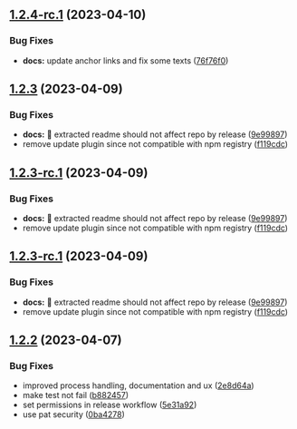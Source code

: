 ## [1.2.4-rc.1](https://github.com/codeware-sthlm/cdwr-cli/compare/v1.2.3...v1.2.4-rc.1) (2023-04-10)


### Bug Fixes

* **docs:** update anchor links and fix some texts ([76f76f0](https://github.com/codeware-sthlm/cdwr-cli/commit/76f76f0c02cb8ce4206d4a6dd6de9bcd597d5e39))

## [1.2.3](https://github.com/codeware-sthlm/cdwr-cli/compare/v1.2.2...v1.2.3) (2023-04-09)


### Bug Fixes

* **docs:** :bug: extracted readme should not affect repo by release ([9e99897](https://github.com/codeware-sthlm/cdwr-cli/commit/9e998973ba49b1c8896fa69d6fff04e8fddf6045))
* remove update plugin since not compatible with npm registry ([f119cdc](https://github.com/codeware-sthlm/cdwr-cli/commit/f119cdcfb6a5cc30df0d64297d089a1515a34ace))

## [1.2.3-rc.1](https://github.com/codeware-sthlm/cdwr-cli/compare/v1.2.2...v1.2.3-rc.1) (2023-04-09)


### Bug Fixes

* **docs:** :bug: extracted readme should not affect repo by release ([9e99897](https://github.com/codeware-sthlm/cdwr-cli/commit/9e998973ba49b1c8896fa69d6fff04e8fddf6045))
* remove update plugin since not compatible with npm registry ([f119cdc](https://github.com/codeware-sthlm/cdwr-cli/commit/f119cdcfb6a5cc30df0d64297d089a1515a34ace))

## [1.2.3-rc.1](https://github.com/codeware-sthlm/cdwr-cli/compare/v1.2.2...v1.2.3-rc.1) (2023-04-09)

### Bug Fixes

* **docs:** :bug: extracted readme should not affect repo by release ([9e99897](https://github.com/codeware-sthlm/cdwr-cli/commit/9e998973ba49b1c8896fa69d6fff04e8fddf6045))
* remove update plugin since not compatible with npm registry ([f119cdc](https://github.com/codeware-sthlm/cdwr-cli/commit/f119cdcfb6a5cc30df0d64297d089a1515a34ace))

## [1.2.2](https://github.com/codeware-sthlm/cdwr-cli/compare/v1.2.1...v1.2.2) (2023-04-07)

### Bug Fixes

* improved process handling, documentation and ux ([2e8d64a](https://github.com/codeware-sthlm/cdwr-cli/commit/2e8d64ae5f9b22650bac07ce012423bfeed6a75d))
* make test not fail ([b882457](https://github.com/codeware-sthlm/cdwr-cli/commit/b882457342967f82597baf26b2d634d92d68761b))
* set permissions in release workflow ([5e31a92](https://github.com/codeware-sthlm/cdwr-cli/commit/5e31a922ed0b8e95abc044fa99949f880c096460))
* use pat security ([0ba4278](https://github.com/codeware-sthlm/cdwr-cli/commit/0ba42786a11a009b00135e909a6a4b75831641d3))
